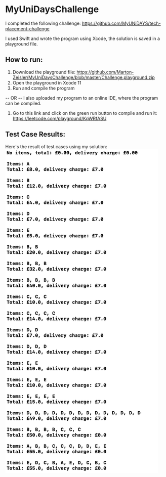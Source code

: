 # MyUniDaysChallenge

I completed the following challenge: https://github.com/MyUNiDAYS/tech-placement-challenge

I used Swift and wrote the program using Xcode, the solution is saved in a playground file.

## How to run:
1. Download the playground file: https://github.com/Marton-Zeisler/MyUniDaysChallenge/blob/master/Challenge.playground.zip
2. Open the playground in Xcode 11
3. Run and compile the program

-- OR --
I also uploaded my program to an online IDE, where the program can be compiled.
1. Go to this link and click on the green run button to compile and run it: https://leetcode.com/playground/KpWRfASU


## Test Case Results:
Here's the result of test cases using my solution:
<img src="https://raw.githubusercontent.com/Marton-Zeisler/MyUniDaysChallenge/master/Results.png" />
